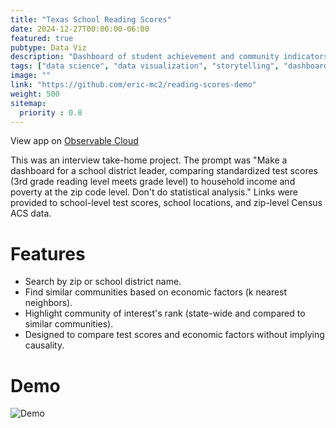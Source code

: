 ```yaml
---
title: "Texas School Reading Scores"
date: 2024-12-27T00:00:00-06:00
featured: true
pubtype: Data Viz
description: "Dashboard of student achievement and community indicators"
tags: ["data science", "data visualization", "storytelling", "dashboard", "Observable Framework", "javascript"]
image: ""
link: "https://github.com/eric-mc2/reading-scores-demo"
weight: 500
sitemap:
  priority : 0.8
---
```


View app on [Observable Cloud](https://reading-scores-demo.observablehq.cloud/3rd-grade-reading-scores/)

This was an interview take-home project. The prompt was "Make a dashboard for a 
school district leader, comparing standardized test scores 
(3rd grade reading level meets grade level) to household income and poverty
at the zip code level. Don't do statistical analysis." Links were provided to
school-level test scores, school locations, and zip-level Census ACS data.

# Features

* Search by zip or school district name.
* Find similar communities based on economic factors (k nearest neighbors).
* Highlight community of interest's rank (state-wide and compared to similar communities).
* Designed to compare test scores and economic factors without implying causality.

# Demo

![Demo](/img/staar-demo.gif)

